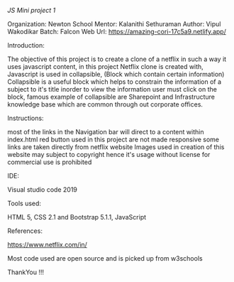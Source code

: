 *JS Mini project 1*

Organization: Newton School
Mentor:  Kalanithi Sethuraman
Author: Vipul Wakodikar
Batch: Falcon
Web Url: https://amazing-cori-17c5a9.netlify.app/

Introduction:

The objective of this project is to create a clone of a netflix in such a way it uses javascript content, in this project 
Netflix clone is created with, Javascript is used in collapsible, (Block which contain certain information)
Collapsible is a useful block which helps to constrain the information of a subject to it's title inorder to view the information
user must click on the block, famous example of collapsible are Sharepoint and Infrastructure knowledge base which are common 
through out corporate offices.


Instructions:

most of the links in the Navigation bar will direct to a content within index.html
red button used in this project are not made responsive 
some links are taken directly from netflix website 
Images used in  creation of this website may subject to copyright hence it's usage without license for commercial use is prohibited 

IDE:

Visual studio code 2019

Tools used:

HTML 5, CSS 2.1 and Bootstrap 5.1.1, JavaScript

References: 

https://www.netflix.com/in/

Most code used are open source and is picked up from w3schools

ThankYou !!!
